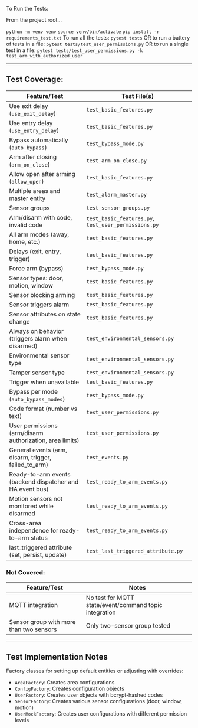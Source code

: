To Run the Tests:

From the project root...

```python -m venv venv```
```source venv/bin/activate```
```pip install -r requirements_test.txt```
To run all the tests:
```pytest tests```
OR to run a battery of tests in a file:
```pytest tests/test_user_permissions.py```
OR to run a single test in a file:
```pytest tests/test_user_permissions.py -k test_arm_with_authorized_user```

---

## **Test Coverage:**

| Feature/Test | Test File(s) |
|--------------|-------------|
| Use exit delay (`use_exit_delay`) | `test_basic_features.py` |
| Use entry delay (`use_entry_delay`) | `test_basic_features.py` |
| Bypass automatically (`auto_bypass`) | `test_bypass_mode.py` |
| Arm after closing (`arm_on_close`) | `test_arm_on_close.py` |
| Allow open after arming (`allow_open`) | `test_basic_features.py` |
| Multiple areas and master entity | `test_alarm_master.py` |
| Sensor groups | `test_sensor_groups.py` |
| Arm/disarm with code, invalid code | `test_basic_features.py`, `test_user_permissions.py` |
| All arm modes (away, home, etc.) | `test_basic_features.py` |
| Delays (exit, entry, trigger) | `test_basic_features.py` |
| Force arm (bypass) | `test_bypass_mode.py` |
| Sensor types: door, motion, window | `test_basic_features.py` |
| Sensor blocking arming | `test_basic_features.py` |
| Sensor triggers alarm | `test_basic_features.py` |
| Sensor attributes on state change | `test_basic_features.py` |
| Always on behavior (triggers alarm when disarmed) | `test_environmental_sensors.py` |
| Environmental sensor type | `test_environmental_sensors.py` |
| Tamper sensor type | `test_environmental_sensors.py` |
| Trigger when unavailable | `test_basic_features.py` |
| Bypass per mode (`auto_bypass_modes`) | `test_bypass_mode.py` |
| Code format (number vs text) | `test_user_permissions.py` |
| User permissions (arm/disarm authorization, area limits) | `test_user_permissions.py` |
| General events (arm, disarm, trigger, failed_to_arm) | `test_events.py` |
| Ready-to-arm events (backend dispatcher and HA event bus) | `test_ready_to_arm_events.py` |
| Motion sensors not monitored while disarmed | `test_ready_to_arm_events.py` |
| Cross-area independence for ready-to-arm status | `test_ready_to_arm_events.py` |
| last_triggered attribute (set, persist, update) | `test_last_triggered_attribute.py` |

### **Not Covered:**

| Feature/Test | Notes |
|--------------|-------|
| MQTT integration | No test for MQTT state/event/command topic integration |
| Sensor group with more than two sensors | Only two-sensor group tested |

---

## **Test Implementation Notes**

Factory classes for setting up default entities or adjusting with overrides:
   - `AreaFactory`: Creates area configurations
   - `ConfigFactory`: Creates configuration objects
   - `UserFactory`: Creates user objects with bcrypt-hashed codes
   - `SensorFactory`: Creates various sensor configurations (door, window, motion)
   - `UserMockFactory`: Creates user configurations with different permission levels
